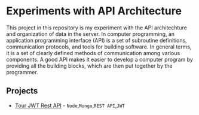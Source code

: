 # Experiments with API Architecture

This project in this repository is my experiment with the API architechture and organization of data in the server. In computer programming, an application programming interface (API) is a set of subroutine definitions, communication protocols, and tools for building software. In general terms, it is a set of clearly defined methods of communication among various components. A good API makes it easier to develop a computer program by providing all the building blocks, which are then put together by the programmer.

## Projects

- [Tour JWT Rest API](https://github.com/velansalis/REST-API.xpmt/tree/master/Tour-API) - `Node`,`Mongo`,`REST API`,`JWT`
